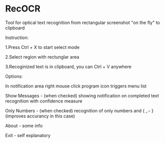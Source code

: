 # RecOCR
Tool for optical text recognition from rectangular screenshot "on the fly" to clipboard


Instruction:


1.Press Ctrl + X to start select mode

2.Select region with rectunglar area

3.Recoginized text is in clipboard, you can Ctrl + V anywhere


Options:


In notification area right mouse click program icon triggers menu list

Show Messages - (when checked) showing notification on completed text recognition with confidence measure

Only Numbers - (when checked) recognition of only numbers and { ,.- } (improves accurancy in this case)

About - some info

Exit - self explanatory
